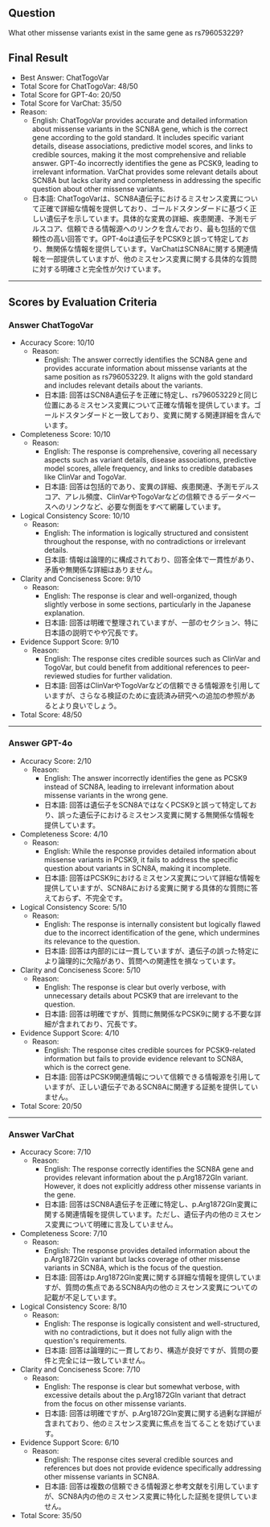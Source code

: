 ## Question

What other missense variants exist in the same gene as rs796053229?

## Final Result

- Best Answer: ChatTogoVar
- Total Score for ChatTogoVar: 48/50
- Total Score for GPT-4o: 20/50
- Total Score for VarChat: 35/50
- Reason:
  - English: ChatTogoVar provides accurate and detailed information about missense variants in the SCN8A gene, which is the correct gene according to the gold standard. It includes specific variant details, disease associations, predictive model scores, and links to credible sources, making it the most comprehensive and reliable answer. GPT-4o incorrectly identifies the gene as PCSK9, leading to irrelevant information. VarChat provides some relevant details about SCN8A but lacks clarity and completeness in addressing the specific question about other missense variants.
  - 日本語: ChatTogoVarは、SCN8A遺伝子におけるミスセンス変異について正確で詳細な情報を提供しており、ゴールドスタンダードに基づく正しい遺伝子を示しています。具体的な変異の詳細、疾患関連、予測モデルスコア、信頼できる情報源へのリンクを含んでおり、最も包括的で信頼性の高い回答です。GPT-4oは遺伝子をPCSK9と誤って特定しており、無関係な情報を提供しています。VarChatはSCN8Aに関する関連情報を一部提供していますが、他のミスセンス変異に関する具体的な質問に対する明確さと完全性が欠けています。

---

## Scores by Evaluation Criteria

### Answer ChatTogoVar
- Accuracy Score: 10/10
  - Reason: 
    - English: The answer correctly identifies the SCN8A gene and provides accurate information about missense variants at the same position as rs796053229. It aligns with the gold standard and includes relevant details about the variants.
    - 日本語: 回答はSCN8A遺伝子を正確に特定し、rs796053229と同じ位置にあるミスセンス変異について正確な情報を提供しています。ゴールドスタンダードと一致しており、変異に関する関連詳細を含んでいます。
- Completeness Score: 10/10
  - Reason: 
    - English: The response is comprehensive, covering all necessary aspects such as variant details, disease associations, predictive model scores, allele frequency, and links to credible databases like ClinVar and TogoVar.
    - 日本語: 回答は包括的であり、変異の詳細、疾患関連、予測モデルスコア、アレル頻度、ClinVarやTogoVarなどの信頼できるデータベースへのリンクなど、必要な側面をすべて網羅しています。
- Logical Consistency Score: 10/10
  - Reason: 
    - English: The information is logically structured and consistent throughout the response, with no contradictions or irrelevant details.
    - 日本語: 情報は論理的に構成されており、回答全体で一貫性があり、矛盾や無関係な詳細はありません。
- Clarity and Conciseness Score: 9/10
  - Reason: 
    - English: The response is clear and well-organized, though slightly verbose in some sections, particularly in the Japanese explanation.
    - 日本語: 回答は明確で整理されていますが、一部のセクション、特に日本語の説明でやや冗長です。
- Evidence Support Score: 9/10
  - Reason: 
    - English: The response cites credible sources such as ClinVar and TogoVar, but could benefit from additional references to peer-reviewed studies for further validation.
    - 日本語: 回答はClinVarやTogoVarなどの信頼できる情報源を引用していますが、さらなる検証のために査読済み研究への追加の参照があるとより良いでしょう。
- Total Score: 48/50

---

### Answer GPT-4o
- Accuracy Score: 2/10
  - Reason: 
    - English: The answer incorrectly identifies the gene as PCSK9 instead of SCN8A, leading to irrelevant information about missense variants in the wrong gene.
    - 日本語: 回答は遺伝子をSCN8AではなくPCSK9と誤って特定しており、誤った遺伝子におけるミスセンス変異に関する無関係な情報を提供しています。
- Completeness Score: 4/10
  - Reason: 
    - English: While the response provides detailed information about missense variants in PCSK9, it fails to address the specific question about variants in SCN8A, making it incomplete.
    - 日本語: 回答はPCSK9におけるミスセンス変異について詳細な情報を提供していますが、SCN8Aにおける変異に関する具体的な質問に答えておらず、不完全です。
- Logical Consistency Score: 5/10
  - Reason: 
    - English: The response is internally consistent but logically flawed due to the incorrect identification of the gene, which undermines its relevance to the question.
    - 日本語: 回答は内部的には一貫していますが、遺伝子の誤った特定により論理的に欠陥があり、質問への関連性を損なっています。
- Clarity and Conciseness Score: 5/10
  - Reason: 
    - English: The response is clear but overly verbose, with unnecessary details about PCSK9 that are irrelevant to the question.
    - 日本語: 回答は明確ですが、質問に無関係なPCSK9に関する不要な詳細が含まれており、冗長です。
- Evidence Support Score: 4/10
  - Reason: 
    - English: The response cites credible sources for PCSK9-related information but fails to provide evidence relevant to SCN8A, which is the correct gene.
    - 日本語: 回答はPCSK9関連情報について信頼できる情報源を引用していますが、正しい遺伝子であるSCN8Aに関連する証拠を提供していません。
- Total Score: 20/50

---

### Answer VarChat
- Accuracy Score: 7/10
  - Reason: 
    - English: The response correctly identifies the SCN8A gene and provides relevant information about the p.Arg1872Gln variant. However, it does not explicitly address other missense variants in the gene.
    - 日本語: 回答はSCN8A遺伝子を正確に特定し、p.Arg1872Gln変異に関する関連情報を提供しています。ただし、遺伝子内の他のミスセンス変異について明確に言及していません。
- Completeness Score: 7/10
  - Reason: 
    - English: The response provides detailed information about the p.Arg1872Gln variant but lacks coverage of other missense variants in SCN8A, which is the focus of the question.
    - 日本語: 回答はp.Arg1872Gln変異に関する詳細な情報を提供していますが、質問の焦点であるSCN8A内の他のミスセンス変異についての記載が不足しています。
- Logical Consistency Score: 8/10
  - Reason: 
    - English: The response is logically consistent and well-structured, with no contradictions, but it does not fully align with the question's requirements.
    - 日本語: 回答は論理的に一貫しており、構造が良好ですが、質問の要件と完全には一致していません。
- Clarity and Conciseness Score: 7/10
  - Reason: 
    - English: The response is clear but somewhat verbose, with excessive details about the p.Arg1872Gln variant that detract from the focus on other missense variants.
    - 日本語: 回答は明確ですが、p.Arg1872Gln変異に関する過剰な詳細が含まれており、他のミスセンス変異に焦点を当てることを妨げています。
- Evidence Support Score: 6/10
  - Reason: 
    - English: The response cites several credible sources and references but does not provide evidence specifically addressing other missense variants in SCN8A.
    - 日本語: 回答は複数の信頼できる情報源と参考文献を引用していますが、SCN8A内の他のミスセンス変異に特化した証拠を提供していません。
- Total Score: 35/50